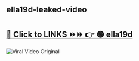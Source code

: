 
 ## ella19d-leaked-video 

# <h2><a href="https://clipsfans.com/ella19d&ref=git">🔗 Click to LINKS ⏩⏩ 👉 🟢 ella19d </a></h2>

<a href="https://clipsfans.com/ella19d&ref=git" rel="nofollow" data-target="animated-image.originalLink"><img src="https://i.ibb.co.com/xMMVF88/686577567.gif" alt="Viral Video Original" style="max-width: 100%; display: inline-block;" data-target="animated-image.originalImage"></a>
